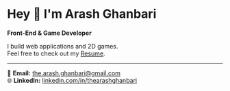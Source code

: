 # Hey 👋 I'm Arash Ghanbari

**Front-End & Game Developer**

I build web applications and 2D games.  
Feel free to check out my [Resume](https://github.com/thearashghanbari/Resume).

---

📧 **Email:** the.arash.ghanbari@gmail.com  
🌐 **LinkedIn:** [linkedin.com/in/thearashghanbari](https://linkedin.com/in/thearashghanbari)
